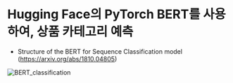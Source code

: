 # Hugging Face의 PyTorch BERT를 사용하여, 상품 카테고리 예측

- Structure of the BERT for Sequence Classification model (https://arxiv.org/abs/1810.04805)

![BERT_classification](https://www.google.com/url?sa=i&url=https%3A%2F%2Fmccormickml.com%2F2019%2F07%2F22%2FBERT-fine-tuning%2F&psig=AOvVaw1-ooqRirZ2JEnCSIk8_FoB&ust=1617257882529000&source=images&cd=vfe&ved=0CAIQjRxqFwoTCPiH6tjy2e8CFQAAAAAdAAAAABAQ)
